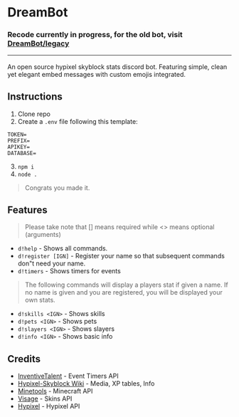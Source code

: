 # DreamBot
### Recode currently in progress, for the old bot, visit [DreamBot/legacy](https://github.com/DxxxxY/DreamBot/tree/legacy)<hr>

An open source hypixel skyblock stats discord bot. Featuring simple, clean yet elegant embed messages with custom emojis integrated.

## Instructions
1. Clone repo
2. Create a `.env` file following this template:
```
TOKEN=
PREFIX=
APIKEY=
DATABASE=
```
3. `npm i`
4. `node .`
> Congrats you made it.

## Features
> Please take note that [] means required while <> means optional (arguments)
- `d!help` - Shows all commands.
- `d!register [IGN]` - Register your name so that subsequent commands don"t need your name.
- `d!timers` - Shows timers for events
> The following commands will display a players stat if given a name. If no name is given and you are registered, you will be displayed your own stats.
- `d!skills <IGN>` - Shows skills
- `d!pets <IGN>` - Shows pets
- `d!slayers <IGN>` - Shows slayers
- `d!info <IGN>` - Shows basic info

## Credits
- [InventiveTalent](https://github.com/InventivetalentDev) - Event Timers API
- [Hypixel-Skyblock Wiki](https://hypixel-skyblock.fandom.com/wiki/Hypixel_SkyBlock_Wiki) - Media, XP tables, Info
- [Minetools](https://api.minetools.eu/) - Minecraft API
- [Visage](https://visage.surgeplay.com/index.html) - Skins API
- [Hypixel](https://api.hypixel.net/) - Hypixel API